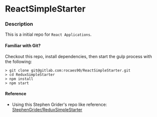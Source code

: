 # ReactSimpleStarter

### Description

This is a initial repo for `React Applications`. 

#### Familiar with Git?
Checkout this repo, install dependencies, then start the gulp process with the following:

```
> git clone git@gitlab.com:rocaes90/ReactSimpleStarter.git
> cd ReduxSimpleStarter
> npm install
> npm start
```

#### Reference

- Using this Stephen Grider's repo like reference: [StephenGrider/ReduxSimpleStarter](https://github.com/StephenGrider/ReduxSimpleStarter)
